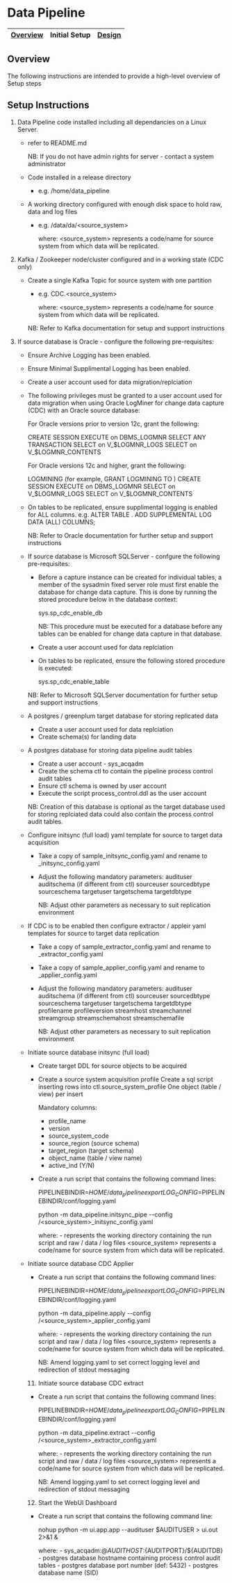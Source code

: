 # Data Pipeline

| [Overview](/README.md) | Initial Setup | [Design](/docs/design.md) |
|----|----|----|

## Overview

The following instructions are intended to provide a high-level overview of Setup steps


## Setup Instructions

1. Data Pipeline code installed including all dependancies on a Linux Server.
   - refer to README.md

     NB: If you do not have admin rights for server - contact a system administrator

   - Code installed in a release directory
       - e.g. /home/data_pipeline

   - A working directory configured with enough disk space to hold raw, data and log files
       - e.g. /data/da/<source_system>  

         where: 
         <source_system> represents a code/name for source system from which data will be replicated.

2. Kafka / Zookeeper node/cluster configured and in a working state (CDC only)
   - Create a single Kafka Topic for source system with one partition
       - e.g. CDC.<source_system>

         where: <source_system> represents a code/name for source system from which data 
         will be replicated.

     NB: Refer to Kafka documentation for setup and support instructions

3. If source database is Oracle - configure the following pre-requisites:
   - Ensure Archive Logging has been enabled.

   - Ensure Minimal Supplimental Logging has been enabled.

   - Create a user account used for data migration/replciation

   - The following privileges must be granted to a user account used for data migration when 
     using Oracle LogMiner for change data capture (CDC) with an Oracle source database:

     For Oracle versions prior to version 12c, grant the following:

     CREATE SESSION
     EXECUTE on DBMS_LOGMNR
     SELECT ANY TRANSACTION
     SELECT on V_$LOGMNR_LOGS
     SELECT on V_$LOGMNR_CONTENTS

     For Oracle versions 12c and higher, grant the following:

     LOGMINING (for example, GRANT LOGMINING TO <user account>)
     CREATE SESSION
     EXECUTE on DBMS_LOGMNR
     SELECT on V_$LOGMNR_LOGS
     SELECT on V_$LOGMNR_CONTENTS

   - On tables to be replicated, ensure supplimental logging is enabled for ALL columns.
     e.g. ALTER TABLE <schema>.<table> ADD SUPPLEMENTAL LOG DATA (ALL) COLUMNS;

   NB: Refer to Oracle documentation for further setup and support instructions


4. If source database is Microsoft SQLServer - confgure the following pre-requisites:
   - Before a capture instance can be created for individual tables, a member of the sysadmin fixed 
     server role must first enable the database for change data capture. 
     This is done by running the stored procedure below in the database context:

     sys.sp_cdc_enable_db 

     NB: This procedure must be executed for a database before any tables can be enabled 
         for change data capture in that database. 

   - Create a user account used for data replciation

   - On tables to be replicated, ensure the following stored procedure is executed:

     sys.sp_cdc_enable_table

   NB: Refer to Microsoft SQLServer documentation for further setup and support instructions


5. A postgres / greenplum target database for storing replicated data
   - Create a user account used for data replciation
   - Create schema(s) for landing data


6. A postgres database for storing data pipeline audit tables
   - Create a user account - sys_acqadm
   - Create the schema ctl to contain the pipeline process control audit tables
   - Ensure ctl schema is owned by user account
   - Execute the script process_control.ddl as the user account

   NB: Creation of this database is optional as the target database used for storing replciated data 
       could also contain the process control audit tables.


7. Configure initsync (full load) yaml template for source to target data acquisition
   - Take a copy of sample_initsync_config.yaml and rename to <source>_initsync_config.yaml
   - Adjust the following mandatory parameters:
     audituser
     auditschema (if different from ctl)
     sourceuser
     sourcedbtype
     sourceschema
     targetuser
     targetschema
     targetdbtype

     NB: Adjust other parameters as necessary to suit replication environment
    
8. If CDC is to be enabled then configure extractor / appleir yaml templates for source to target data replication
   - Take a copy of sample_extractor_config.yaml and rename to <source>_extractor_config.yaml
   - Take a copy of sample_applier_config.yaml and rename to <source>_applier_config.yaml
   - Adjust the following mandatory parameters:
     audituser
     auditschema (if different from ctl)
     sourceuser
     sourcedbtype
     sourceschema
     targetuser
     targetschema
     targetdbtype
     profilename
     profileversion
     streamhost
     streamchannel
     streamgroup
     streamschemahost
     streamschemafile

     NB: Adjust other parameters as necessary to suit replication environment


9. Initiate source database initsync (full load)
   - Create target DDL for source objects to be acquired

   - Create a source system acquisition profile
     Create a sql script inserting rows into ctl.source_system_profile
     One object (table / view) per insert

     Mandatory columns:

     - profile_name        
     - version             
     - source_system_code  
     - source_region (source schema)      
     - target_region (target schema)      
     - object_name (table / view name)        
     - active_ind (Y/N)         

     
   - Create a run script that contains the following command lines:

     PIPELINEBINDIR=$HOME/data_pipeline
     export LOG_CONFIG=$PIPELINEBINDIR/conf/logging.yaml

     python -m data_pipeline.initsync_pipe --config <workdir>/<source_system>_initsync_config.yaml

     where:
     <workdir> - represents the working directory containing the run script and raw / data / log files
     <source_system> represents a code/name for source system from which data will be replicated.


10. Initiate source database CDC Applier
   - Create a run script that contains the following command lines:

     PIPELINEBINDIR=$HOME/data_pipeline
     export LOG_CONFIG=$PIPELINEBINDIR/conf/logging.yaml

     python -m data_pipeline.apply --config <workdir>/<source_system>_applier_config.yaml

     where:
     <workdir> - represents the working directory containing the run script and raw / data / log files
     <source_system> represents a code/name for source system from which data will be replicated.

     NB: Amend logging.yaml to set correct logging level and redirection of stdout messaging


11. Initiate source database CDC extract
   - Create a run script that contains the following command lines:

     PIPELINEBINDIR=$HOME/data_pipeline
     export LOG_CONFIG=$PIPELINEBINDIR/conf/logging.yaml

     python -m data_pipeline.extract --config <workdir>/<source_system>_extractor_config.yaml

     where:
     <workdir> - represents the working directory containing the run script and raw / data / log files
     <source_system> represents a code/name for source system from which data will be replicated.

     NB: Amend logging.yaml to set correct logging level and redirection of stdout messaging


12. Start the WebUI Dashboard
   - Create a run script that contains the following command line:

     nohup python -m ui.app.app --audituser $AUDITUSER > ui.out 2>&1 &

     where:
     <AUDITUSER> - sys_acqadm:<password>@${AUDITHOST}:${AUDITPORT}/${AUDITDB}
     <AUDITHOST> - postgres database hostname containing process control audit tables
     <AUDITPORT> - postgres database port number (def: 5432)
     <AUDITDB>   - postgres database name (SID)
